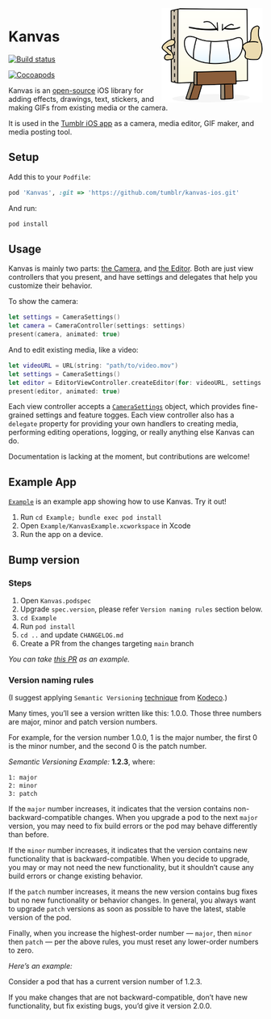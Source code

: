 <img width="200" align="right" src="https://github.com/tumblr/kanvas-ios/blob/main/images/kanvy-grin.png?raw=true" alt="kanvy">

# Kanvas


[![Build status](https://badge.buildkite.com/7c8558667703d6147550801644af0f394019d6e7b2daed739f.svg?branch=main)](https://buildkite.com/automattic/kanvas-ios)

[![Cocoapods](https://img.shields.io/cocoapods/v/Kanvas)](https://cocoapods.org/pods/Kanvas)

Kanvas is an [open-source](https://github.com/tumblr/kanvas-ios/blob/main/LICENSE) iOS library for adding effects, drawings, text, stickers, and making GIFs from existing media or the camera.

It is used in the [Tumblr iOS app](https://apps.apple.com/us/app/tumblr/id305343404) as a camera, media editor, GIF maker, and media posting tool. 

## Setup

Add this to your `Podfile`:

```ruby
pod 'Kanvas', :git => 'https://github.com/tumblr/kanvas-ios.git'
```

And run:

```bash
pod install
```

## Usage

Kanvas is mainly two parts: [the Camera](https://github.com/tumblr/kanvas-ios/blob/main/Classes/Camera/CameraController.swift), and [the Editor](https://github.com/tumblr/kanvas-ios/blob/main/Classes/Editor/EditorViewController.swift). Both are just view controllers that you present, and have settings and delegates that help you customize their behavior.

To show the camera:

```swift
let settings = CameraSettings()
let camera = CameraController(settings: settings)
present(camera, animated: true)
```

And to edit existing media, like a video:

```swift
let videoURL = URL(string: "path/to/video.mov")
let settings = CameraSettings()
let editor = EditorViewController.createEditor(for: videoURL, settings: settings)
present(editor, animated: true)
```

Each view controller accepts a [`CameraSettings`](https://github.com/tumblr/kanvas-ios/blob/main/Classes/Settings/CameraSettings.swift) object, which provides fine-grained settings and feature togges. Each view controller also has a `delegate` property for providing your own handlers to creating media, performing editing operations, logging, or really anything else Kanvas can do.

Documentation is lacking at the moment, but contributions are welcome!

## Example App

[`Example`](https://github.com/tumblr/kanvas-ios/tree/main/Example) is an example app showing how to use Kanvas. Try it out!

1. Run `cd Example; bundle exec pod install`
2. Open `Example/KanvasExample.xcworkspace` in Xcode
3. Run the app on a device.

## Bump version

### Steps

1. Open `Kanvas.podspec`
2. Upgrade `spec.version`, please refer `Version naming rules` section below.
3. `cd Example`
4. Run `pod install`
5. `cd ..` and update `CHANGELOG.md`
6. Create a PR from the changes targeting `main` branch

*You can take [this PR](https://github.com/tumblr/kanvas-ios/pull/151) as an example.*

### Version naming rules

(I suggest applying `Semantic Versioning` [technique](https://www.kodeco.com/7076593-cocoapods-tutorial-for-swift-getting-started#toc-anchor-008) from [Kodeco](https://www.kodeco.com/).)

Many times, you’ll see a version written like this: 1.0.0. Those three numbers are major, minor and patch version numbers.

For example, for the version number 1.0.0, 1 is the major number, the first 0 is the minor number, and the second 0 is the patch number.

*Semantic Versioning Example:* **1.2.3**, where:
```
1: major
2: minor
3: patch
```

If the `major` number increases, it indicates that the version contains non-backward-compatible changes. When you upgrade a pod to the next `major` version, you may need to fix build errors or the pod may behave differently than before.

If the `minor` number increases, it indicates that the version contains new functionality that is backward-compatible. When you decide to upgrade, you may or may not need the new functionality, but it shouldn’t cause any build errors or change existing behavior.

If the `patch` number increases, it means the new version contains bug fixes but no new functionality or behavior changes. In general, you always want to upgrade `patch` versions as soon as possible to have the latest, stable version of the pod.

Finally, when you increase the highest-order number — `major`, then `minor` then `patch` — per the above rules, you must reset any lower-order numbers to zero.

*Here’s an example:*

Consider a pod that has a current version number of 1.2.3.

If you make changes that are not backward-compatible, don’t have new functionality, but fix existing bugs, you’d give it version 2.0.0.